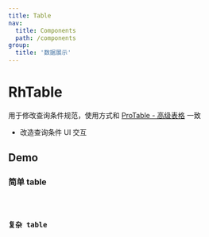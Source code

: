 ```yaml
---
title: Table
nav:
  title: Components
  path: /components
group:
  title: '数据展示'
---
```


# RhTable

用于修改查询条件规范，使用方式和 [ProTable - 高级表格](https://procomponents.ant.design/components/table?current=1&pageSize=5) 一致

- 改造查询条件 UI 交互

## Demo

### 简单 table

<code src="./demos/simple.tsx">

### 复杂 table

<code src="./demos/complex.tsx">

<API src="./index.tsx" />
